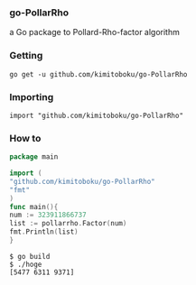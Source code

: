 ### go-PollarRho

a Go package to Pollard-Rho-factor algorithm

### Getting

    go get -u github.com/kimitoboku/go-PollarRho

### Importing

    import "github.com/kimitoboku/go-PollarRho"

### How to

```go
package main

import (
"github.com/kimitoboku/go-PollarRho"
"fmt"  
)
func main(){
num := 323911866737
list := pollarrho.Factor(num)
fmt.Println(list)
}
```

```
$ go build
$ ./hoge
[5477 6311 9371]
```
